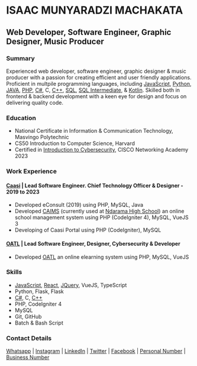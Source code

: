 # ISAAC MUNYARADZI MACHAKATA

## Web Developer, Software Engineer, Graphic Designer, Music Producer

### Summary

Experienced web developer, software engineer, graphic designer & music producer with a passion for creating efficient and user friendly applications. Proficient in multpile programming languages, including [JavaScript](https://www.sololearn.com/certificates/CT-DNKF8IML), [Python](https://www.sololearn.com/certificates/CT-UDTT15XT), [JAVA](https://www.sololearn.com/certificates/CT-LCWMVMRZ), [PHP](https://www.sololearn.com/certificates/CT-C63OVVCF), [C#](https://www.sololearn.com/certificates/CT-ASAK0QEN), C, [C++](https://www.sololearn.com/certificates/CT-CDDF2JZQ), [SQL](https://www.sololearn.com/certificates/CT-MVFHFFMQ), [SQL Intermediate](https://www.sololearn.com/certificates/CC-YL0YMIPZ), & [Kotlin](https://www.sololearn.com/certificates/CT-79UGXNEQ). Skilled both in frontend & backend development with a keen eye for design and focus on delivering quality code.

### Education

- National Certificate in Information & Communication Technology, Masvingo Polytechnic 
- CS50 Introduction to Computer Science, Harvard
- Certified in [Introduction to Cybersecurity](https://www.credly.com/badges/caedf06c-29df-43ba-a293-d7014663a385), CISCO Networking Academy 2023

### Work Experience

#### [Caasi](//caasi.co.zw) | Lead Software Engineer. Chief Technology Officer & Designer - 2019 to 2023

- Developed eConsult (2019) using PHP, MySQL, Java
- Developed [CAIMS](//caims.caasi.co.zw) (currently used at [Ndarama High School](//app.ndaramahigh.co.zw)) an online school management system using PHP (CodeIgniter 4), MySQL, VueJS 3
- Developing of Caasi Portal using PHP (CodeIgniter), MySQL

#### [OATL](//oatl.co.zw) | Lead Software Engineer, Designer, Cybersecurity & Developer

- Developed [OATL](//oatl.co.zw) an online elearning system using PHP, MySQL, VueJS

### Skills

- [JavaScript](https://www.sololearn.com/certificates/CT-DNKF8IML), [React](https://www.sololearn.com/certificates/CT-KF4N9XJV), [JQuery](https://www.sololearn.com/certificates/CT-VWQ8GABZ), VueJS, TypeScript
- Python, Flask, Flask
- [C#](https://www.sololearn.com/certificates/CT-ASAK0QEN), C, [C++](https://www.sololearn.com/certificates/CT-CDDF2JZQ)
- PHP, CodeIgniter 4
- MySQL
- Git, GitHub
- Batch & Bash Script

### Contact Details

[Whatsapp](//wa.me/263782192384) | [Instagram](//instagram.com/immachakata) | [LinkedIn](//zw.linkedin.com/in/immachakata) | [Twitter](//twitter.com/immachakata) | [Facebook](//facebook.com/munyaradzi.machakata) | [Personal Number](//tel:263782192384) | [Business Number](//tel:263783243738)

